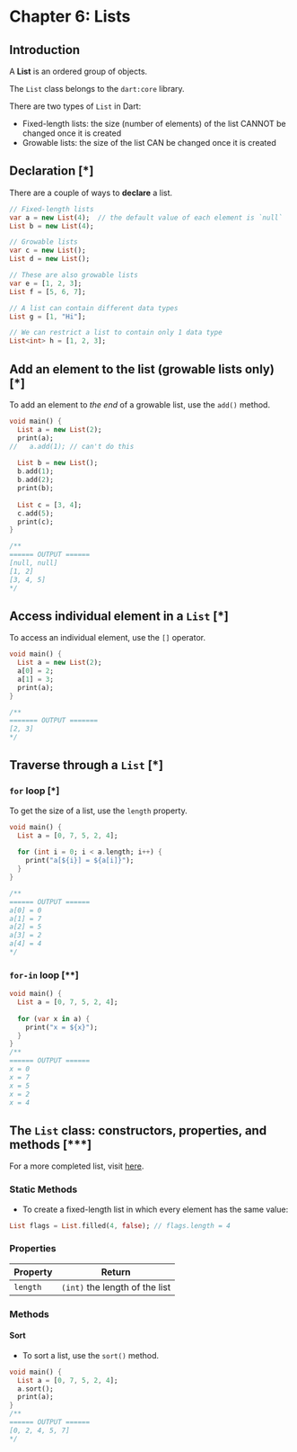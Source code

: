 # Chapter 6: Lists

## Introduction

A **List** is an ordered group of objects.

The `List` class belongs to the `dart:core` library.

There are two types of `List` in Dart:
* Fixed-length lists: the size (number of elements) of the list CANNOT be changed once it is created
* Growable lists: the size of the list CAN be changed once it is created


## Declaration [*]

There are a couple of ways to **declare** a list.

```dart
// Fixed-length lists
var a = new List(4);  // the default value of each element is `null`
List b = new List(4);

// Growable lists
var c = new List();
List d = new List();

// These are also growable lists
var e = [1, 2, 3];
List f = [5, 6, 7];

// A list can contain different data types
List g = [1, "Hi"];

// We can restrict a list to contain only 1 data type
List<int> h = [1, 2, 3];
```

## Add an element to the list (growable lists only) [*]

To add an element to *the end* of a growable list, use the `add()` method.

```dart
void main() {
  List a = new List(2);
  print(a);
//   a.add(1); // can't do this
  
  List b = new List();
  b.add(1);
  b.add(2);
  print(b);
  
  List c = [3, 4];
  c.add(5);
  print(c);
}

/**
====== OUTPUT ======
[null, null]
[1, 2]
[3, 4, 5]
*/
```

## Access individual element in a `List` [*]

To access an individual element, use the `[]` operator.

```dart
void main() {
  List a = new List(2);
  a[0] = 2;
  a[1] = 3;
  print(a);
}

/**
======= OUTPUT =======
[2, 3]
*/
```

## Traverse through a `List` [*]

### `for` loop [*]

To get the size of a list, use the `length` property.

```dart
void main() {
  List a = [0, 7, 5, 2, 4];
  
  for (int i = 0; i < a.length; i++) {
    print("a[${i}] = ${a[i]}");
  }
}

/**
====== OUTPUT ======
a[0] = 0
a[1] = 7
a[2] = 5
a[3] = 2
a[4] = 4
*/
```

### `for-in` loop [**]

```dart
void main() {
  List a = [0, 7, 5, 2, 4];
  
  for (var x in a) {
    print("x = ${x}");
  }
}
/**
====== OUTPUT ======
x = 0
x = 7
x = 5
x = 2
x = 4
```

## The `List` class: constructors, properties, and methods [***]

For a more completed list, visit [here](https://api.dartlang.org/stable/2.4.1/dart-core/List-class.html).


### Static Methods

* To create a fixed-length list in which every element has the same value:
```dart
List flags = List.filled(4, false); // flags.length = 4
```


### Properties

| Property | Return                         |
| -------- | ------------------------------ |
| `length` | `(int)` the length of the list |


### Methods

#### Sort
* To sort a list, use the `sort()` method.

```dart
void main() {
  List a = [0, 7, 5, 2, 4];
  a.sort();
  print(a);
}
/**
====== OUTPUT ======
[0, 2, 4, 5, 7]
*/
```
